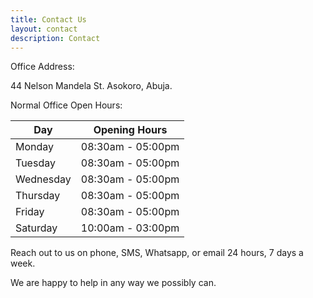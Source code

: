 ```yaml
---
title: Contact Us
layout: contact
description: Contact
---
```



Office Address:

44 Nelson Mandela St.
Asokoro, Abuja.


Normal Office Open Hours:

| Day       | Opening Hours   |
| --------- | --------------- |
| Monday    | 08:30am - 05:00pm |
| Tuesday   | 08:30am - 05:00pm |
| Wednesday | 08:30am - 05:00pm |
| Thursday  | 08:30am - 05:00pm |
| Friday    | 08:30am - 05:00pm |
| Saturday  | 10:00am - 03:00pm |

Reach out to us on phone, SMS, Whatsapp, or email 24 hours, 7 days a week.

We are happy to help in any way we possibly can.